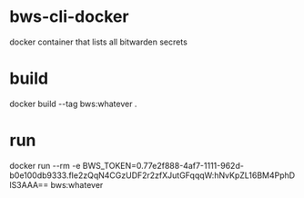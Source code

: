 # bws-cli-docker
docker container that lists all bitwarden secrets  

# build
docker build --tag bws:whatever .

# run
docker run --rm -e BWS_TOKEN=0.77e2f888-4af7-1111-962d-b0e100db9333.fle2zQqN4CGzUDF2r2zfXJutGFqqqW:hNvKpZL16BM4PphDlS3AAA== bws:whatever
